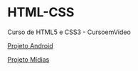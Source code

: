 # HTML-CSS
 Curso de HTML5 e CSS3 - CursoemVideo

<a href="https://joaosouza11.github.io/projeto-android/index.html" target="_blank">Projeto Android</a>

<a href="https://joaosouza11.github.io/projeto-midias/" target="_blank">Projeto Mídias</a>
